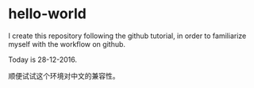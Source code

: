 # hello-world

I create this repository following the github tutorial, in order to familiarize myself with the workflow on github.  

Today is 28-12-2016.  

顺便试试这个环境对中文的兼容性。
